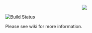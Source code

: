 <p align="center">
  <img src="https://github.com/snakes-in-the-box/see-snake/blob/master/logo.png">
</p>

[![Build Status](https://travis-ci.org/snakes-in-the-box/see-snake.svg?branch=master)](https://travis-ci.org/snakes-in-the-box/see-snake)

Please see wiki for more information.
